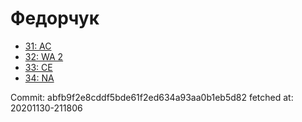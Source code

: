 # Федорчук
- [31: AC](31.md)
- [32: WA 2](32.md)
- [33: CE](33.md)
- [34: NA](34.md)

Commit: abfb9f2e8cddf5bde61f2ed634a93aa0b1eb5d82
 fetched at: 20201130-211806
